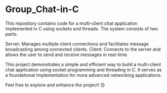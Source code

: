 # Group_Chat-in-C

This repository contains code for a multi-client chat application implemented in C using sockets and threads. The system consists of two parts:

Server: Manages multiple client connections and facilitates message broadcasting among connected clients.
Client: Connects to the server and allows the user to send and receive messages in real-time.

This project demonstrates a simple and efficient way to build a multi-client chat application using socket programming and threading in C. It serves as a foundational implementation for more advanced networking applications.

Feel free to explore and enhance the project! 😊


